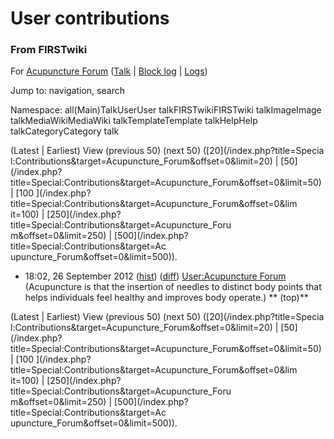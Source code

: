 

# User contributions

### From FIRSTwiki

For [Acupuncture Forum](/index.php/User:Acupuncture_Forum "User:Acupuncture
Forum" ) ([Talk](/index.php?title=User_talk:Acupuncture_Forum&action=edit
"User talk:Acupuncture Forum" ) | [Block
log](/index.php?title=Special:Log&type=block&page=User:Acupuncture_Forum
"Special:Log" ) | [Logs](/index.php?title=Special:Log&user=Acupuncture_Forum
"Special:Log" ))

Jump to: navigation, search

Namespace:  all(Main)TalkUserUser talkFIRSTwikiFIRSTwiki talkImageImage
talkMediaWikiMediaWiki talkTemplateTemplate talkHelpHelp talkCategoryCategory
talk

(Latest | Earliest) View (previous 50) (next 50) ([20](/index.php?title=Specia
l:Contributions&target=Acupuncture_Forum&offset=0&limit=20) | [50](/index.php?
title=Special:Contributions&target=Acupuncture_Forum&offset=0&limit=50) | [100
](/index.php?title=Special:Contributions&target=Acupuncture_Forum&offset=0&lim
it=100) | [250](/index.php?title=Special:Contributions&target=Acupuncture_Foru
m&offset=0&limit=250) | [500](/index.php?title=Special:Contributions&target=Ac
upuncture_Forum&offset=0&limit=500)).

  * 18:02, 26 September 2012 ([hist](/index.php?title=User:Acupuncture_Forum&action=history "User:Acupuncture Forum" )) ([diff](/index.php?title=User:Acupuncture_Forum&diff=prev&oldid=834931 "User:Acupuncture Forum" )) [User:Acupuncture Forum](/index.php/User:Acupuncture_Forum "User:Acupuncture Forum" ) (Acupuncture is that the insertion of needles to distinct body points that helps individuals feel healthy and improves body operate.) ** (top)**

(Latest | Earliest) View (previous 50) (next 50) ([20](/index.php?title=Specia
l:Contributions&target=Acupuncture_Forum&offset=0&limit=20) | [50](/index.php?
title=Special:Contributions&target=Acupuncture_Forum&offset=0&limit=50) | [100
](/index.php?title=Special:Contributions&target=Acupuncture_Forum&offset=0&lim
it=100) | [250](/index.php?title=Special:Contributions&target=Acupuncture_Foru
m&offset=0&limit=250) | [500](/index.php?title=Special:Contributions&target=Ac
upuncture_Forum&offset=0&limit=500)).

